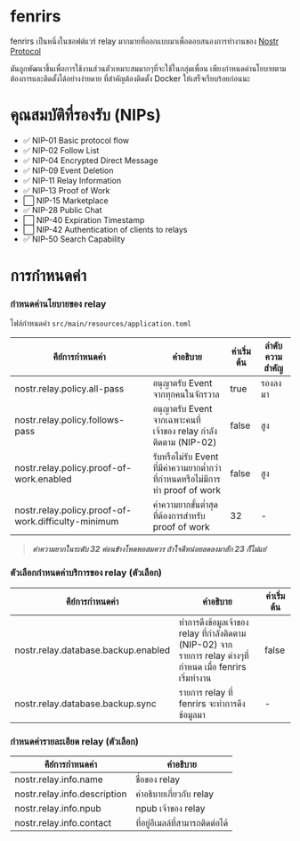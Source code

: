 # fenrirs

fenrirs เป็นหนึ่งในซอฟต์แวร์ relay มากมายที่ออกแบบมาเพื่อตอบสนองการทำงานของ [Nostr Protocol](https://nostr.com/)

มันถูกพัฒนาขึ้นเพื่อการใช้งานส่วนตัวเหมาะสมมากๆที่จะใช้ในกลุ่มเพื่อน
เพียงกำหนดค่านโยบายตามต้องการและติดตั้งได้อย่างง่ายดาย ที่สำคัญต้องติดตั้ง
Docker ให้เสร็จเรียบร้อยก่อนนะ

# คุณสมบัติที่รองรับ (NIPs)

- ✅ NIP-01 Basic protocol flow
- ✅ NIP-02 Follow List
- ✅ NIP-04 Encrypted Direct Message
- ✅ NIP-09 Event Deletion
- ✅ NIP-11 Relay Information
- ✅ NIP-13 Proof of Work
- ⬜ NIP-15 Marketplace
- ✅ NIP-28 Public Chat
- ⬜ NIP-40 Expiration Timestamp
- ⬜ NIP-42 Authentication of clients to relays
- ✅ NIP-50 Search Capability

# การกำหนดค่า

### กำหนดค่านโยบายของ relay

ไฟล์กำหนดค่า `src/main/resources/application.toml`

| คีย์การกำหนดค่า                                     | คำอธิบาย                                                                       | ค่าเริ่มต้น | ลำดับความสำคัญ |
|-----------------------------------------------------|--------------------------------------------------------------------------------|-------------|----------------|
| nostr.relay.policy.all-pass                         | อนุญาตรับ Event จากทุกคนในจักรวาล                                              | true        | รองลงมา        |
| nostr.relay.policy.follows-pass                     | อนุญาตรับ Event จากเฉพาะคนที่เจ้าของ relay กำลังติดตาม (NIP-02)                | false       | สูง            |
| nostr.relay.policy.proof-of-work.enabled            | รับหรือไม่รับ Event ที่มีค่าความยากต่ำกว่าที่กำหนดหรือไม่มีการทำ proof of work | false       | สูง            |
| nostr.relay.policy.proof-of-work.difficulty-minimum | ค่าความยากขั้นต่ำสุดที่ต้องการสำหรับ proof of work                             | 32          | -              |

> **_ค่าความยากในระดับ 32 ค่อนข้างโหดพอสมควร ถ้าใจดีหน่อยลดลงมาสัก 23 ก็ไม่แย่_**

### ตัวเลือกกำหนดค่าบริการของ relay (ตัวเลือก)

| คีย์การกำหนดค่า                     | คำอธิบาย                                                                                                   | ค่าเริ่มต้น |
|-------------------------------------|------------------------------------------------------------------------------------------------------------|-------------|
| nostr.relay.database.backup.enabled | ทำการดึงข้อมูลเจ้าของ relay ที่กำลังติดตาม (NIP-02) จากรายการ relay ต่างๆที่กำหนด เมื่อ fenrirs เริ่มทำงาน | false       |
| nostr.relay.database.backup.sync    | รายการ relay ที่ fenrirs จะทำการดึงข้อมูลมา                                                                | -           |

### กำหนดค่ารายละเอียด relay (ตัวเลือก)

| คีย์การกำหนดค่า              | คำอธิบาย                         |
|------------------------------|----------------------------------|
| nostr.relay.info.name        | ชื่อของ relay                    |
| nostr.relay.info.description | คำอธิบายเกี่ยวกับ relay          |
| nostr.relay.info.npub        | npub เจ้าของ relay               |
| nostr.relay.info.contact     | ที่อยู่อีเมลล์ที่สามารถติดต่อได้ |
